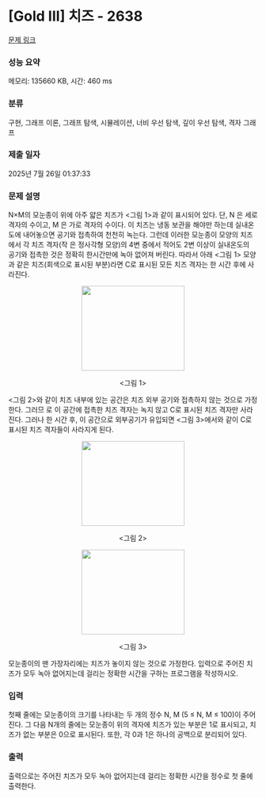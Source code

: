 # [Gold III] 치즈 - 2638 

[문제 링크](https://www.acmicpc.net/problem/2638) 

### 성능 요약

메모리: 135660 KB, 시간: 460 ms

### 분류

구현, 그래프 이론, 그래프 탐색, 시뮬레이션, 너비 우선 탐색, 깊이 우선 탐색, 격자 그래프

### 제출 일자

2025년 7월 26일 01:37:33

### 문제 설명

<p>N×M의 모눈종이 위에 아주 얇은 치즈가 <그림 1>과 같이 표시되어 있다. 단, N 은 세로 격자의 수이고, M 은 가로 격자의 수이다. 이 치즈는 냉동 보관을 해야만 하는데 실내온도에 내어놓으면 공기와 접촉하여 천천히 녹는다. 그런데 이러한 모눈종이 모양의 치즈에서 각 치즈 격자(작 은 정사각형 모양)의 4변 중에서 적어도 2변 이상이 실내온도의 공기와 접촉한 것은 정확히 한시간만에 녹아 없어져 버린다. 따라서 아래 <그림 1> 모양과 같은 치즈(회색으로 표시된 부분)라면 C로 표시된 모든 치즈 격자는 한 시간 후에 사라진다.</p>

<p style="text-align: center;"><img alt="" src="https://upload.acmicpc.net/a4998beb-104c-4e37-b3d7-fd91cd81464a/-/preview/" style="width: 208px; height: 171px;"></p>

<p style="text-align: center;"><그림 1></p>

<p><그림 2>와 같이 치즈 내부에 있는 공간은 치즈 외부 공기와 접촉하지 않는 것으로 가정한다. 그러므 로 이 공간에 접촉한 치즈 격자는 녹지 않고 C로 표시된 치즈 격자만 사라진다. 그러나 한 시간 후, 이 공간으로 외부공기가 유입되면 <그림 3>에서와 같이 C로 표시된 치즈 격자들이 사라지게 된다.</p>

<p style="text-align: center;"><img alt="" src="https://upload.acmicpc.net/e5d519ee-53ea-40a6-b970-710cca0db128/-/preview/" style="width: 208px; height: 171px;"></p>

<p style="text-align: center;"><그림 2></p>

<p style="text-align: center;"><img alt="" src="https://upload.acmicpc.net/a00b876a-86dc-4a82-a030-603a9b1593cc/-/preview/" style="width: 208px; height: 171px;"></p>

<p style="text-align: center;"><그림 3></p>

<p>모눈종이의 맨 가장자리에는 치즈가 놓이지 않는 것으로 가정한다. 입력으로 주어진 치즈가 모두 녹아 없어지는데 걸리는 정확한 시간을 구하는 프로그램을 작성하시오.</p>

### 입력 

 <p>첫째 줄에는 모눈종이의 크기를 나타내는 두 개의 정수 N, M (5 ≤ N, M ≤ 100)이 주어진다. 그 다음 N개의 줄에는 모눈종이 위의 격자에 치즈가 있는 부분은 1로 표시되고, 치즈가 없는 부분은 0으로 표시된다. 또한, 각 0과 1은 하나의 공백으로 분리되어 있다.</p>

### 출력 

 <p>출력으로는 주어진 치즈가 모두 녹아 없어지는데 걸리는 정확한 시간을 정수로 첫 줄에 출력한다.</p>

